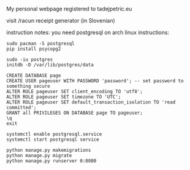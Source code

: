 My personal webpage registered to tadejpetric.eu

visit /racun receipt generator (in Slovenian)

instruction notes:
you need postgresql
on arch linux instructions:
```
sudo pacman -S postgresql
pip install psycopg2

sudo -iu postgres
initdb -D /var/lib/postgres/data

CREATE DATABASE page
CREATE USER pageuser WITH PASSWORD 'password'; -- set password to something secure
ALTER ROLE pageuser SET client_encoding TO 'utf8';
ALTER ROLE pageuser SET timezone TO 'UTC';
ALTER ROLE pageuser SET default_transaction_isolation TO 'read committed';
GRANT all PRIVILEGES ON DATABASE page TO pageuser;
\q
exit

systemctl enable postgresql.service
systemctl start postgresql service

python manage.py makemigrations
python manage.py migrate
python manage.py runserver 0:8080
```
